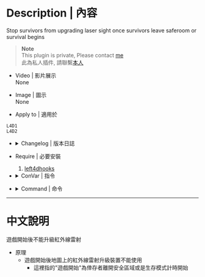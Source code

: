 # Description | 內容
Stop survivors from upgrading laser sight once survivors leave saferoom or survival begins

> __Note__ <br/>
This plugin is private, Please contact [me](https://github.com/fbef0102/Game-Private_Plugin#私人插件列表-private-plugins-list)<br/>
此為私人插件, 請聯繫[本人](https://github.com/fbef0102/Game-Private_Plugin#私人插件列表-private-plugins-list)

* Video | 影片展示
<br/>None

* Image | 圖示
<br/>None

* Apply to | 適用於
```
L4D1
L4D2
```

* <details><summary>Changelog | 版本日誌</summary>

	* v1.0 (2022-11-27)
		* Request by GGTrash
		* Initial Release
</details>

* Require | 必要安裝
	1. [left4dhooks](https://forums.alliedmods.net/showthread.php?t=321696)

* <details><summary>ConVar | 指令</summary>

	None
</details>

* <details><summary>Command | 命令</summary>
	
	None
</details>

- - - -
# 中文說明
遊戲開始後不能升級紅外線雷射

* 原理
	* 遊戲開始後地圖上的紅外線雷射升級裝置不能使用
		* 這裡指的"遊戲開始"為倖存者離開安全區域或是生存模式計時開始